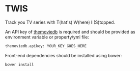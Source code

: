 # TWIS
Track you TV series with T(hat's) W(here) I (S)topped.

An API key of [themoviedb] is required and should be provided as environment variable or property/yml file:
```sh
themoviedb.apikey: YOUR_KEY_GOES_HERE
```
Front-end dependencies should be installed using bower:
```sh
bower install
```

[themoviedb]: <https://www.themoviedb.org/documentation/api>